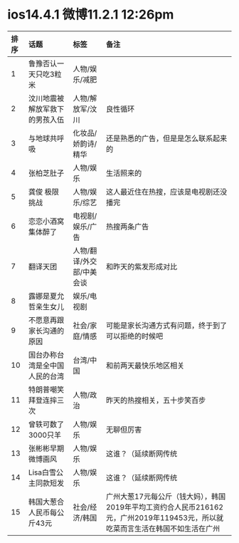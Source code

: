 # ios14.4.1 微博11.2.1 12:26pm

|排序|话题|标签|备注|
|:-|:-|:-|:-|
|1|鲁豫否认一天只吃3粒米|人物/娱乐/减肥||
|2|汶川地震被解放军救下的男孩入伍|人物/解放军/汶川|良性循环|
|3|与地球共呼吸|化妆品/娇韵诗/精华|还是熟悉的广告，但是是怎么联系起来的|
|4|张柏芝肚子|人物/娱乐|生活照来的|
|5|龚俊 极限挑战|人物/娱乐/综艺|这人最近住在热搜，应该是电视剧还没播完|
|6|恋恋小酒窝集体醉了|电视剧/娱乐/广告|热搜两条广告|
|7|翻译天团|人物/翻译/外交部/中美会谈|和昨天的紫发形成对比|
|8|露娜是夏允哲亲生女儿|娱乐/电视剧||
|9|不愿意再跟家长沟通的原因|社会/家庭/情感|可能是家长沟通方式有问题，终于到了可以拒绝的时候吧|
|10|国台办称台湾是全中国人民的台湾|台湾/中国|和前两天最快乐地区相关|
|11|特朗普嘲笑拜登连摔三次|人物/政治|昨天的热搜相关，五十步笑百步|
|12|曾轶可数了3000只羊|人物/娱乐|无聊但厉害|
|13|张彬彬早期微博画风|人物/娱乐|这谁？（延续断网传统|
|14|Lisa白雪公主同款短发|人物/娱乐|这谁？（延续断网传统|
|15|韩国大葱合人民币每公斤43元|社会/经济/韩国|广州大葱17元每公斤（钱大妈），韩国2019年平均工资约合人民币216162元，广州2019年119453元，所以就吃菜而言生活在韩国不如生活在广州|
